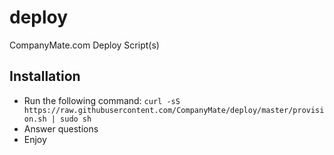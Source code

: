 # deploy
CompanyMate.com Deploy Script(s)

## Installation
- Run the following command:
`curl -sS https://raw.githubusercontent.com/CompanyMate/deploy/master/provision.sh | sudo sh`
- Answer questions
- Enjoy

